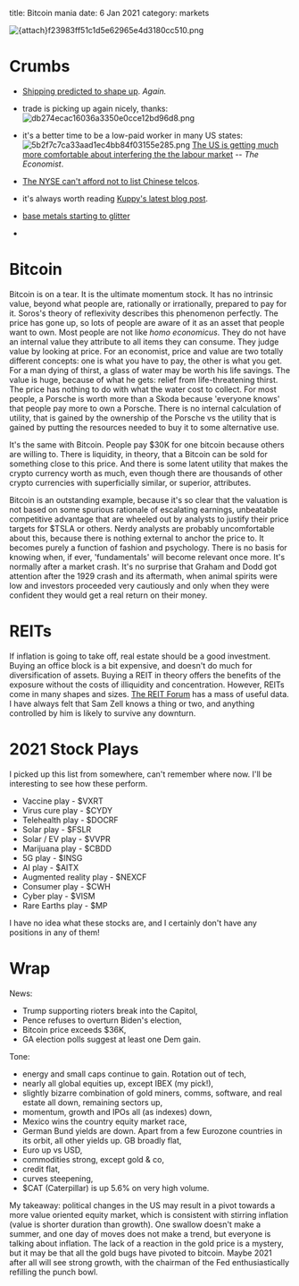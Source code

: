 title: Bitcoin mania
date: 6 Jan 2021
category: markets

![{attach}f23983ff51c1d5e62965e4d3180cc510.png]({attach}f23983ff51c1d5e62965e4d3180cc510.png)

# Crumbs

- [Shipping predicted to shape up](https://seekingalpha.com/instablog/29943195-james-catlin/5539688-shipping-in-2021-why-deserves-your-attention). _Again._
- trade is picking up again nicely, thanks:
![db274ecac16036a3350e0cce12bd96d8.png]({attach}db274ecac16036a3350e0cce12bd96d8.png)
- it's a better time to be a low-paid worker in many US states:
![5b2f7c7ca33aad1ec4bb84f03155e285.png]({attach}5b2f7c7ca33aad1ec4bb84f03155e285.png)
[The US is getting much more comfortable about interfering the the labour market](https://www.economist.com/graphic-detail/2021/01/05/nearly-half-of-americas-states-are-increasing-their-minimum-wage-in-2021) -- _The Economist_.
- [The NYSE can't afford not to list Chinese telcos](https://www.economist.com/business/2021/01/05/nyse-boots-out-chinese-telecoms-firms-and-then-it-doesnt).

- it's always worth reading [Kuppy's latest blog post](https://adventuresincapitalism.com/2021/01/06/what-the-qs/).
- [base metals starting to glitter](https://seekingalpha.com/article/4397304-base-metals-and-industrial-commodities-fourth-quarter-2020-review)
- 
# Bitcoin
Bitcoin is on a tear. 
It is the ultimate momentum stock. 
It has no intrinsic value, beyond what people are, rationally or irrationally, prepared to pay for it.
Soros's theory of reflexivity describes this phenomenon perfectly.
The price has gone up, so lots of people are aware of it as an asset that people want to own.
Most people are not like _homo economicus_. They do not have an internal value they attribute to all items they can consume. They judge value by looking at price. 
For an economist, price and value are two totally different concepts: one is what you have to pay, the other is what you get. 
For a man dying of thirst, a glass of water may be worth his life savings. The value is huge, because of what he gets: relief from life-threatening thirst. The price has nothing to do with what the water cost to collect.
For most people, a Porsche is worth more than a Skoda because 'everyone knows' that people pay more to own a Porsche. 
There is no internal calculation of utility, that is gained by the ownership of the Porsche vs the utility that is gained by putting the resources needed to buy it to some alternative use.

It's the same with Bitcoin. People pay $30K for one bitcoin because others are willing to. 
There is liquidity, in theory, that a Bitcoin can be sold for something close to this price.
And there is some latent utility that makes the crypto currency worth as much, even though there are thousands of other crypto currencies with superficially similar, or superior, attributes. 

Bitcoin is an outstanding example, because it's so clear that the valuation is not based on some spurious rationale of escalating earnings, unbeatable competitive advantage that are wheeled out by analysts to justify their price targets for $TSLA or others. 
Nerdy analysts are probably uncomfortable about this, because there is nothing external to anchor the price to. 
It becomes purely a function of fashion and psychology. 
There is no basis for knowing when, if ever, 'fundamentals' will become relevant once more.
It's normally after a market crash.
It's no surprise that Graham and Dodd got attention after the 1929 crash and its aftermath, when animal spirits were low and investors proceeded very cautiously and only when they were confident they would get a real return on their money.

# REITs

If inflation is going to take off, real estate should be a good investment.
Buying an office block is a bit expensive, and doesn't do much for diversification of assets.
Buying a REIT in theory offers the benefits of the exposure without the costs of illiquidity and concentration. 
However, REITs come in many shapes and sizes. 
[The REIT Forum](https://seekingalpha.com/checkout?service_id=mp_1060) has a mass of useful data.
I have always felt that Sam Zell knows a thing or two, and anything controlled by him is likely to survive any downturn.

# 2021 Stock Plays

I picked up this list from somewhere, can't remember where now. I'll be interesting to see how these perform. 

- Vaccine play - $VXRT
- Virus cure play - $CYDY
- Telehealth play - $DOCRF
- Solar play - $FSLR
- Solar / EV play - $VVPR
- Marijuana play - $CBDD
- 5G play - $INSG
- AI play - $AITX
- Augmented reality play - $NEXCF
- Consumer play - $CWH
- Cyber play - $VISM
- Rare Earths play - $MP

I have no idea what these stocks are, and I certainly don't have any positions in any of them!

# Wrap

News: 
- Trump supporting rioters break into the Capitol,
- Pence refuses to overturn Biden's election,
- Bitcoin price exceeds $36K,
- GA election polls suggest at least one Dem gain.

Tone:

- energy and small caps continue to gain. Rotation out of tech,
- nearly all global equities up, except IBEX (my pick!),
- slightly bizarre combination of gold miners, comms, software, and real estate all down, remaining sectors up,
- momentum, growth and IPOs all (as indexes) down,
- Mexico wins the country equity market race,
- German Bund yields are down. Apart from a few Eurozone countries in its orbit, all other yields up. GB broadly flat,
- Euro up vs USD,
- commodities strong, except gold & co,
- credit flat,
- curves steepening,
- $CAT (Caterpillar) is up 5.6% on very high volume.

My takeaway: political changes in the US may result in a pivot towards a more value oriented equity market, which is consistent with stirring inflation (value is shorter duration than growth). One swallow doesn't make a summer, and one day of moves does not make a trend, but everyone is talking about inflation. The lack of a reaction in the gold price is a mystery, but it may be that all the gold bugs have pivoted to bitcoin. Maybe 2021 after all will see strong growth, with the chairman of the Fed enthusiastically refilling the punch bowl. 

